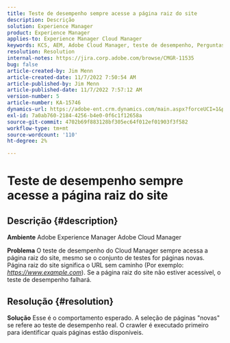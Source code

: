 ```yaml
---
title: Teste de desempenho sempre acesse a página raiz do site
description: Descrição
solution: Experience Manager
product: Experience Manager
applies-to: Experience Manager Cloud Manager
keywords: KCS, AEM, Adobe Cloud Manager, teste de desempenho, Perguntas frequentes, Adobe Experience Manager, página raiz
resolution: Resolution
internal-notes: https://jira.corp.adobe.com/browse/CMGR-11535
bug: false
article-created-by: Jim Menn
article-created-date: 11/7/2022 7:50:54 AM
article-published-by: Jim Menn
article-published-date: 11/7/2022 7:57:12 AM
version-number: 5
article-number: KA-15746
dynamics-url: https://adobe-ent.crm.dynamics.com/main.aspx?forceUCI=1&pagetype=entityrecord&etn=knowledgearticle&id=f6cd19e2-705e-ed11-9561-6045bd0065f9
exl-id: 7a0ab760-2184-4256-b4e0-0f6c1f12658a
source-git-commit: 4702b69f883128bf305ec64f012ef01903f3f582
workflow-type: tm+mt
source-wordcount: '110'
ht-degree: 2%

---
```


# Teste de desempenho sempre acesse a página raiz do site

## Descrição {#description}


<b>Ambiente</b>
Adobe Experience Manager Adobe Cloud Manager

<b>Problema</b>
O teste de desempenho do Cloud Manager sempre acessa a página raiz do site, mesmo se o conjunto de testes for páginas novas.
Página raiz do site significa o URL sem caminho (Por exemplo: *https://www.example.com*).
Se a página raiz do site não estiver acessível, o teste de desempenho falhará.


## Resolução {#resolution}


<b>Solução</b>
Esse é o comportamento esperado.
A seleção de páginas &quot;novas&quot; se refere ao teste de desempenho real.
O crawler é executado primeiro para identificar quais páginas estão disponíveis.
